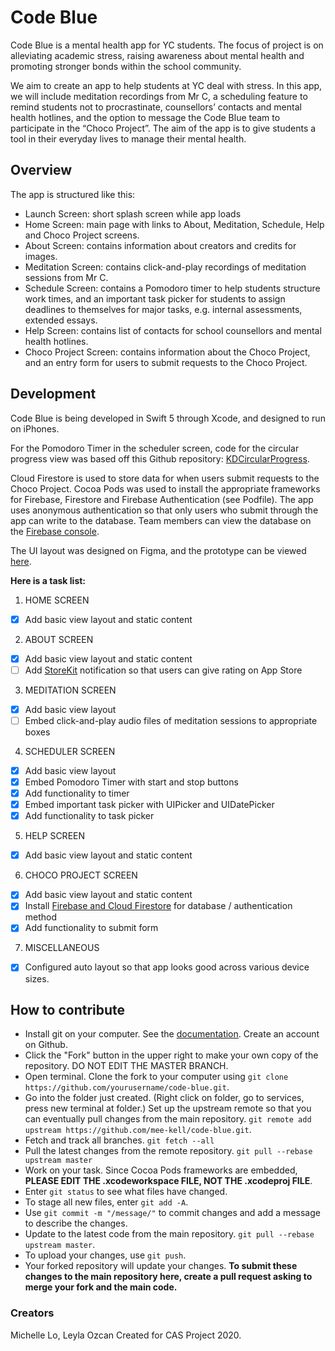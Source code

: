 # Code Blue

Code Blue is a mental health app for YC students. The focus of project is on alleviating academic stress, raising awareness about mental health and promoting stronger bonds within the school community. 

We aim to create an app to help students at YC deal with stress. In this app, we will include meditation recordings from Mr C, a scheduling feature to remind students not to procrastinate, counsellors’ contacts and mental health hotlines, and the option to message the Code Blue team to participate in the “Choco Project”. The aim of the app is to give students a tool in their everyday lives to manage their mental health.

## Overview

The app is structured like this:
* Launch Screen: short splash screen while app loads
* Home Screen: main page with links to About, Meditation, Schedule, Help and Choco Project screens.
* About Screen: contains information about creators and credits for images.
* Meditation Screen: contains click-and-play recordings of meditation sessions from Mr C.
* Schedule Screen: contains a Pomodoro timer to help students structure work times, and an important task picker for students to assign deadlines to themselves for major tasks, e.g. internal assessments, extended essays.
* Help Screen: contains list of contacts for school counsellors and mental health hotlines.
* Choco Project Screen: contains information about the Choco Project, and an entry form for users to submit requests to the Choco Project.

## Development

Code Blue is being developed in Swift 5 through Xcode, and designed to run on iPhones.

For the Pomodoro Timer in the scheduler screen, code for the circular progress view was based off this Github repository: [KDCircularProgress](https://github.com/kaandedeoglu/KDCircularProgress).

Cloud Firestore is used to store data for when users submit requests to the Choco Project. Cocoa Pods was used to install the appropriate frameworks for Firebase, Firestore and Firebase Authentication (see Podfile). The app uses anonymous authentication so that only users who submit through the app can write to the database. Team members can view the database on the [Firebase console](https://console.firebase.google.com).

The UI layout was designed on Figma, and the prototype can be viewed [here](https://www.figma.com/file/IXyJRs2XBycFgbSsQM7iLD/CODE-BLUE?node-id=0%3A1).

**Here is a task list:**
1. HOME SCREEN
  - [x] Add basic view layout and static content
2. ABOUT SCREEN
  - [x] Add basic view layout and static content
  - [ ] Add [StoreKit](https://developer.apple.com/documentation/storekit/skstorereviewcontroller) notification so that users can give rating on App Store
3. MEDITATION SCREEN
  - [x] Add basic view layout
  - [ ] Embed click-and-play audio files of meditation sessions to appropriate boxes
4. SCHEDULER SCREEN
  - [x] Add basic view layout
  - [x] Embed Pomodoro Timer with start and stop buttons
  - [x] Add functionality to timer
  - [x] Embed important task picker with UIPicker and UIDatePicker
  - [x] Add functionality to task picker
5. HELP SCREEN
  - [x] Add basic view layout and static content
6. CHOCO PROJECT SCREEN
  - [x] Add basic view layout and static content
  - [x] Install [Firebase and Cloud Firestore](https://firebase.google.com/docs/firestore) for database / authentication method
  - [x] Add functionality to submit form
7. MISCELLANEOUS
  - [x] Configured auto layout so that app looks good across various device sizes.

## How to contribute

- Install git on your computer. See the [documentation](https://git-scm.com/book/en/v2/Getting-Started-Installing-Git). Create an account on Github.
- Click the "Fork" button in the upper right to make your own copy of the repository. DO NOT EDIT THE MASTER BRANCH.
- Open terminal. Clone the fork to your computer using `git clone https://github.com/yourusername/code-blue.git`.
- Go into the folder just created. (Right click on folder, go to services, press new terminal at folder.) Set up the upstream remote so that you can eventually pull changes from the main repository. `git remote add upstream https://github.com/mee-kell/code-blue.git`.
- Fetch and track all branches. `git fetch --all`
- Pull the latest changes from the remote repository. `git pull --rebase upstream master`
- Work on your task. Since Cocoa Pods frameworks are embedded, **PLEASE EDIT THE .xcodeworkspace FILE, NOT THE .xcodeproj FILE**.
- Enter `git status` to see what files have changed.
- To stage all new files, enter `git add -A`.
- Use `git commit -m "/message/"` to commit changes and add a message to describe the changes.
- Update to the latest code from the main repository. `git pull --rebase upstream master`.
- To upload your changes, use `git push`.
- Your forked repository will update your changes. **To submit these changes to the main repository here, create a pull request asking to merge your fork and the main code.**

### Creators
Michelle Lo, Leyla Ozcan
Created for CAS Project 2020.
